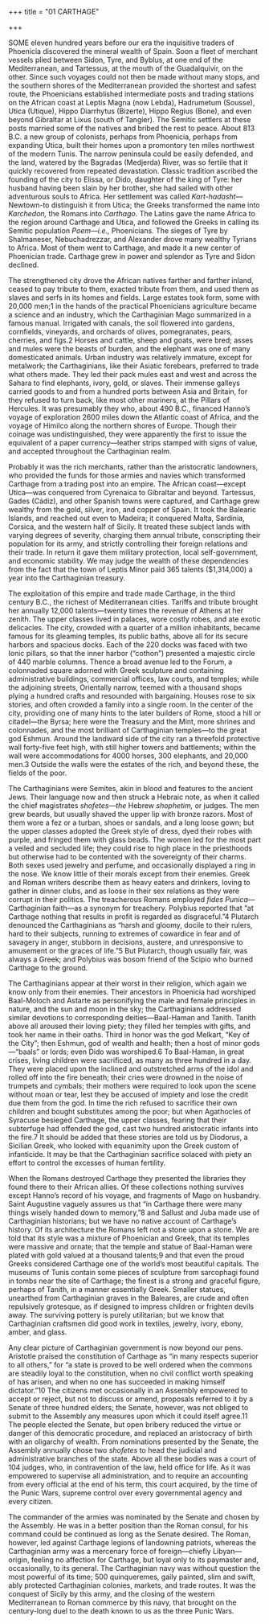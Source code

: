 +++
title = "01 CARTHAGE"

+++

SOME eleven hundred years before our era the inquisitive traders of Phoenicia discovered the mineral wealth of Spain. Soon a fleet of merchant vessels plied between Sidon, Tyre, and Byblus, at one end of the Mediterranean, and Tartessus, at the mouth of the Guadalquivir, on the other. Since such voyages could not then be made without many stops, and the southern shores of the Mediterranean provided the shortest and safest route, the Phoenicians established intermediate posts and trading stations on the African coast at Leptis Magna \(now Lebda\), Hadrumetum \(Sousse\), Utica \(Utique\), Hippo Diarrhytus \(Bizerte\), Hippo Regius \(Bone\), and even beyond Gibraltar at Lixus \(south of Tangier\). The Semitic settlers at these posts married some of the natives and bribed the rest to peace. About 813 B.C. a new group of colonists, perhaps from Phoenicia, perhaps from expanding Utica, built their homes upon a promontory ten miles northwest of the modern Tunis. The narrow peninsula could be easily defended, and the land, watered by the Bagradas \(Medjerda\) River, was so fertile that it quickly recovered from repeated devastation. Classic tradition ascribed the founding of the city to Elissa, or Dido, daughter of the king of Tyre: her husband having been slain by her brother, she had sailed with other adventurous souls to Africa. Her settlement was called *Kart-hadasht*—Newtown-to distinguish it from Utica; the Greeks transformed the name into *Karchedon,* the Romans into *Carthago.* The Latins gave the name Africa to the region around Carthage and Utica, and followed the Greeks in calling its Semitic population *Poem—i.e.,* Phoenicians. The sieges of Tyre by Shalmaneser, Nebuchadrezzar, and Alexander drove many wealthy Tyrians to Africa. Most of them went to Carthage, and made it a new center of Phoenician trade. Carthage grew in power and splendor as Tyre and Sidon declined.

The strengthened city drove the African natives farther and farther inland, ceased to pay tribute to them, exacted tribute from them, and used them as slaves and serfs in its homes and fields. Large estates took form, some with 20,000 men;1 in the hands of the practical Phoenicians agriculture became a science and an industry, which the Carthaginian Mago summarized in a famous manual. Irrigated with canals, the soil flowered into gardens, cornfields, vineyards, and orchards of olives, pomegranates, pears, cherries, and figs.2 Horses and cattle, sheep and goats, were bred; asses and mules were the beasts of burden, and the elephant was one of many domesticated animals. Urban industry was relatively immature, except for metalwork; the Carthaginians, like their Asiatic forebears, preferred to trade what others made. They led their pack mules east and west and across the Sahara to find elephants, ivory, gold, or slaves. Their immense galleys carried goods to and from a hundred ports between Asia and Britain, for they refused to turn back, like most other mariners, at the Pillars of Hercules. It was presumably they who, about 490 B.C., financed Hanno’s voyage of exploration 2600 miles down the Atlantic coast of Africa, and the voyage of Himilco along the northern shores of Europe. Though their coinage was undistinguished, they were apparently the first to issue the equivalent of a paper currency—leather strips stamped with signs of value, and accepted throughout the Carthaginian realm.

Probably it was the rich merchants, rather than the aristocratic landowners, who provided the funds for those armies and navies which transformed Carthage from a trading post into an empire. The African coast—except Utica—was conquered from Cyrenaica to Gibraltar and beyond. Tartessus, Gades \(Cádiz\), and other Spanish towns were captured, and Carthage grew wealthy from the gold, silver, iron, and copper of Spain. It took the Balearic Islands, and reached out even to Madeira; it conquered Malta, Sardinia, Corsica, and the western half of Sicily. It treated these subject lands with varying degrees of severity, charging them annual tribute, conscripting their population for its army, and strictly controlling their foreign relations and their trade. In return it gave them military protection, local self-government, and economic stability. We may judge the wealth of these dependencies from the fact that the town of Leptis Minor paid 365 talents \($1,314,000\) a year into the Carthaginian treasury.

The exploitation of this empire and trade made Carthage, in the third century B.C., the richest of Mediterranean cities. Tariffs and tribute brought her annually 12,000 talents—twenty times the revenue of Athens at her zenith. The upper classes lived in palaces, wore costly robes, and ate exotic delicacies. The city, crowded with a quarter of a million inhabitants, became famous for its gleaming temples, its public baths, above all for its secure harbors and spacious docks. Each of the 220 docks was faced with two Ionic pillars, so that the inner harbor \(“cothon”\) presented a majestic circle of 440 marble columns. Thence a broad avenue led to the Forum, a colonnaded square adorned with Greek sculpture and containing administrative buildings, commercial offices, law courts, and temples; while the adjoining streets, Orientally narrow, teemed with a thousand shops plying a hundred crafts and resounded with bargaining. Houses rose to six stories, and often crowded a family into a single room. In the center of the city, providing one of many hints to the later builders of Rome, stood a hill or citadel—the Byrsa; here were the Treasury and the Mint, more shrines and colonnades, and the most brilliant of Carthaginian temples—to the great god Eshmun. Around the landward side of the city ran a threefold protective wall forty-five feet high, with still higher towers and battlements; within the wall were accommodations for 4000 horses, 300 elephants, and 20,000 men.3 Outside the walls were the estates of the rich, and beyond these, the fields of the poor.

The Carthaginians were Semites, akin in blood and features to the ancient Jews. Their language now and then struck a Hebraic note, as when it called the chief magistrates *shofetes—the* Hebrew *shophetim,* or judges. The men grew beards, but usually shaved the upper lip with bronze razors. Most of them wore a fez or a turban, shoes or sandals, and a long loose gown; but the upper classes adopted the Greek style of dress, dyed their robes with purple, and fringed them with glass beads. The women led for the most part a veiled and secluded life; they could rise to high place in the priesthoods but otherwise had to be contented with the sovereignty of their charms. Both sexes used jewelry and perfume, and occasionally displayed a ring in the nose. We know little of their morals except from their enemies. Greek and Roman writers describe them as heavy eaters and drinkers, loving to gather in dinner clubs, and as loose in their sex relations as they were corrupt in their politics. The treacherous Romans employed *fides Punica*—Carthaginian faith—as a synonym for treachery. Polybius reported that “at Carthage nothing that results in profit is regarded as disgraceful.”4 Plutarch denounced the Carthaginians as “harsh and gloomy, docile to their rulers, hard to their subjects, running to extremes of cowardice in fear and of savagery in anger, stubborn in decisions, austere, and unresponsive to amusement or the graces of life.”5 But Plutarch, though usually fair, was always a Greek; and Polybius was bosom friend of the Scipio who burned Carthage to the ground.

The Carthaginians appear at their worst in their religion, which again we know only from their enemies. Their ancestors in Phoenicia had worshiped Baal-Moloch and Astarte as personifying the male and female principles in nature, and the sun and moon in the sky; the Carthaginians addressed similar devotions to corresponding deities—Baal-Haman and Tanith. Tanith above all aroused their loving piety; they filled her temples with gifts, and took her name in their oaths. Third in honor was the god Melkart, “Key of the City”; then Eshmun, god of wealth and health; then a host of minor gods—“baals” or lords; even Dido was worshiped.6 To Baal-Haman, in great crises, living children were sacrificed, as many as three hundred in a day. They were placed upon the inclined and outstretched arms of the idol and rolled off into the fire beneath; their cries were drowned in the noise of trumpets and cymbals; their mothers were required to look upon the scene without moan or tear, lest they be accused of impiety and lose the credit due them from the god. In time the rich refused to sacrifice their own children and bought substitutes among the poor; but when Agathocles of Syracuse besieged Carthage, the upper classes, fearing that their subterfuge had offended the god, cast two hundred aristocratic infants into the fire.7 It should be added that these stories are told us by Diodorus, a Sicilian Greek, who looked with equanimity upon the Greek custom of infanticide. It may be that the Carthaginian sacrifice solaced with piety an effort to control the excesses of human fertility.

When the Romans destroyed Carthage they presented the libraries they found there to their African allies. Of these collections nothing survives except Hanno’s record of his voyage, and fragments of Mago on husbandry. Saint Augustine vaguely assures us that “in Carthage there were many things wisely handed down to memory,”8 and Sallust and Juba made use of Carthaginian historians; but we have no native account of Carthage’s history. Of its architecture the Romans left not a stone upon a stone. We are told that its style was a mixture of Phoenician and Greek, that its temples were massive and ornate; that the temple and statue of Baal-Haman were plated with gold valued at a thousand talents;9 and that even the proud Greeks considered Carthage one of the world’s most beautiful capitals. The museums of Tunis contain some pieces of sculpture from sarcophagi found in tombs near the site of Carthage; the finest is a strong and graceful figure, perhaps of Tanith, in a manner essentially Greek. Smaller statues, unearthed from Carthaginian graves in the Baleares, are crude and often repulsively grotesque, as if designed to impress children or frighten devils away. The surviving pottery is purely utilitarian; but we know that Carthaginian craftsmen did good work in textiles, jewelry, ivory, ebony, amber, and glass.

Any clear picture of Carthaginian government is now beyond our pens. Aristotle praised the constitution of Carthage as “in many respects superior to all others,” for “a state is proved to be well ordered when the commons are steadily loyal to the constitution, when no civil conflict worth speaking of has arisen, and when no one has succeeded in making himself dictator.”10 The citizens met occasionally in an Assembly empowered to accept or reject, but not to discuss or amend, proposals referred to it by a Senate of three hundred elders; the Senate, however, was not obliged to submit to the Assembly any measures upon which it could itself agree.11 The people elected the Senate, but open bribery reduced the virtue or danger of this democratic procedure, and replaced an aristocracy of birth with an oligarchy of wealth. From nominations presented by the Senate, the Assembly annually chose two *shofetes* to head the judicial and administrative branches of the state. Above all these bodies was a court of 104 judges, who, in contravention of the law, held office for life. As it was empowered to supervise all administration, and to require an accounting from every official at the end of his term, this court acquired, by the time of the Punic Wars, supreme control over every governmental agency and every citizen.

The commander of the armies was nominated by the Senate and chosen by the Assembly. He was in a better position than the Roman consul, for his command could be continued as long as the Senate desired. The Roman, however, led against Carthage legions of landowning patriots, whereas the Carthaginian army was a mercenary force of foreign—chiefly Libyan—origin, feeling no affection for Carthage, but loyal only to its paymaster and, occasionally, to its general. The Carthaginian navy was without question the most powerful of its time; 500 quinqueremes, gaily painted, slim and swift, ably protected Carthaginian colonies, markets, and trade routes. It was the conquest of Sicily by this army, and the closing of the western Mediterranean to Roman commerce by this navy, that brought on the century-long duel to the death known to us as the three Punic Wars.


